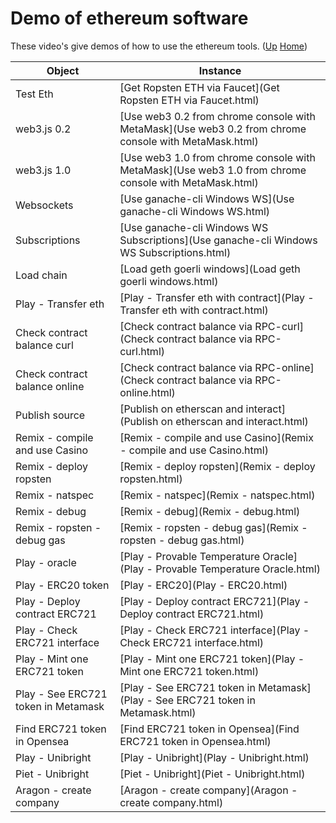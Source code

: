 # Demo of ethereum software

These video's give demos of how to use the ethereum tools. ([Up](..) [Home](..\..))

| Object                                | Instance
| ---------------                       | ---------     
| Test Eth                              | [Get Ropsten ETH via Faucet](Get Ropsten ETH via Faucet.html)
| web3.js 0.2                           | [Use web3 0.2 from chrome console with MetaMask](Use web3 0.2 from chrome console with MetaMask.html)
| web3.js 1.0                           | [Use web3 1.0 from chrome console with MetaMask](Use web3 1.0 from chrome console with MetaMask.html)
| Websockets                            | [Use ganache-cli Windows WS](Use ganache-cli Windows WS.html) 
| Subscriptions                         | [Use ganache-cli Windows WS Subscriptions](Use ganache-cli Windows WS Subscriptions.html)
| Load chain                            | [Load geth goerli windows](Load geth goerli windows.html)
| Play - Transfer eth                   | [Play - Transfer eth with contract](Play - Transfer eth with contract.html)
| Check contract balance curl           | [Check contract balance via RPC-curl](Check contract balance via RPC-curl.html)
| Check contract balance online         | [Check contract balance via RPC-online](Check contract balance via RPC-online.html)
| Publish source                        | [Publish on etherscan and interact](Publish on etherscan and interact.html)
| Remix - compile and use Casino        | [Remix - compile and use Casino](Remix - compile and use Casino.html)
| Remix - deploy ropsten                | [Remix - deploy ropsten](Remix - deploy ropsten.html)
| Remix - natspec                       | [Remix - natspec](Remix - natspec.html)
| Remix - debug                         | [Remix - debug](Remix - debug.html)
| Remix - ropsten - debug gas           | [Remix - ropsten - debug gas](Remix - ropsten - debug gas.html)
| Play - oracle                         | [Play - Provable Temperature Oracle](Play - Provable Temperature Oracle.html)
| Play - ERC20 token                    | [Play - ERC20](Play - ERC20.html)
| Play - Deploy contract ERC721         | [Play - Deploy contract ERC721](Play - Deploy contract ERC721.html)
| Play - Check ERC721 interface         | [Play - Check ERC721 interface](Play - Check ERC721 interface.html)
| Play - Mint one ERC721 token          | [Play - Mint one ERC721 token](Play - Mint one ERC721 token.html)
| Play - See ERC721 token in Metamask   | [Play - See ERC721 token in Metamask](Play - See ERC721 token in Metamask.html)
| Find ERC721 token in Opensea          | [Find ERC721 token in Opensea](Find ERC721 token in Opensea.html)
| Play - Unibright                      | [Play - Unibright](Play - Unibright.html)
| Piet - Unibright                      | [Piet - Unibright](Piet - Unibright.html)
| Aragon - create company               | [Aragon - create company](Aragon - create company.html)